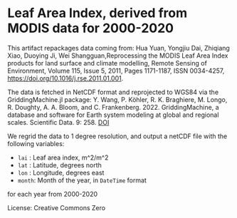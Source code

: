 # Leaf Area Index, derived from MODIS data for 2000-2020

This artifact repackages data coming from:
Hua Yuan, Yongjiu Dai, Zhiqiang Xiao, Duoying Ji, Wei Shangguan,Reprocessing the MODIS Leaf Area Index products for land surface and climate modelling, Remote Sensing of Environment, Volume 115, Issue 5, 2011, Pages 1171-1187, ISSN 0034-4257, https://doi.org/10.1016/j.rse.2011.01.001.

The data is fetched in NetCDF format and reprojected to WGS84 via the GriddingMachine.jl package:
Y. Wang, P. Köhler, R. K. Braghiere, M. Longo, R. Doughty, A. A. Bloom, and C. Frankenberg. 2022. GriddingMachine, a database and software for Earth system modeling at global and regional scales. Scientific Data. 9: 258. [DOI](https://doi.org/10.1038/s41597-022-01346-x)

We regrid the data to 1 degree resolution, and output a netCDF file with the following variables:
  - `lai`  : Leaf area index, m^2/m^2
  - `lat`  : Latitude, degrees north
  - `lon`  : Longitude, degrees east
  - `month`: Month of the year, in `DateTime` format

for each year from 2000-2020

License: Creative Commons Zero
